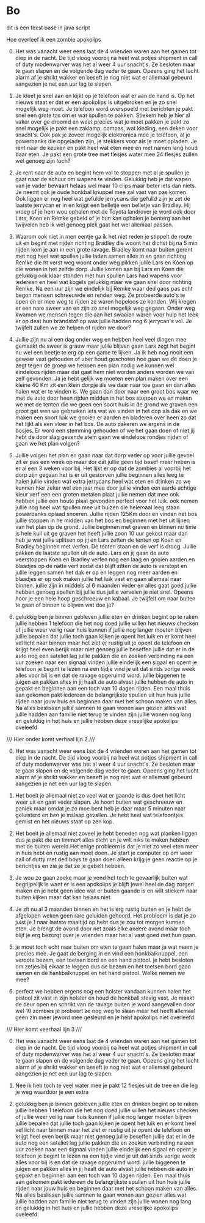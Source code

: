 # Bo
dit is een texst base in java script

Hoe overleef ik een zombie apokolips

0. Het was vanacht weer eens laat de 4 vrienden waren aan het gamen tot diep in de nacht.
De tijd vloog voorbij na heel wat potjes shipment in call of duty modenwarver was het al weer 4 uur snacht's.
Ze besloten maar te gaan slapen en de volgende dag veder te gaan.
Opeens ging het lucht alarm af je shrikt wakker en beseft je nog niet wat er allemaal gebeurd aangezien je net een uur lag te slapen.


1. Je kleet je snel aan en kijkt op je telefoon wat er aan de hand is. Op het nieuws staat er dat er een apokolips is uitgebroken en je zo snel mogelijk weg moet.
Je telefoon word overspoeld met berichten je pakt snel een grote tas om er wat spullen te pakken.
Stiekem heb je hier al vaker over ge droomd en weet precies wat je moet pakken je pakt zo snel mogelijk je pakt een zaklamp, compas, wat kleding, een deken voor snacht's.
Ook pak je zoveel mogelijk elektronica mee je telefoon, al je powerbanks die opgeladen zijn, je stekkers voor als je moet opladen.
Je rent naar de keuken en pakt heel wat eten mee en met namen lang houd baar eten. Je pakt een grote tree met flesjes water mee 24 flesjes zullen wel genoeg zijn toch?


2. Je rent naar de auto en begint hem vol te stoppen met al je spullen je gaat naar de schuur om wapens te vinden. Gelukkig heb je dat wapen van je vader bewaart helaas wel maar 10 clips maar beter iets dan niets.
Je neemt ook je oude honkbal knuppel mee zal vast van pas komen. Ook liggen er nog heel wat gefulde jerrycans die gefulld zijn je zet de laatste jerrycan er in en krijgt een belletje een belletje van Bradley.
Hij vroeg of je hem wou ophalen met de Toyota landrover je word ook door Lars, Koen en Remke gebeld of je hun kan ophalen je benterg aan het twijvelen heb ik wel genoeg plek gaat het wel allemaal passen.



3. Waarom ook niet in men eentje ga ik het niet reden je stippelt de route uit en begint met rijden richting Bradley die woont het dichst bij na 5 min rijden kom je aan in een grote ravage.
Bradley komt naar buiten gerent met nog heel wat spullen jullie laden samen alles in en gaan richting Remke die ht verst weg woont onder weg pikken jullie Lars en Koen op die wonen in het zelfde dorp.
Jullie komen aan bij Lars en Koen die gelukkig ook klaar stonden met hun spullen Lars had wapens voor iedereen en heel wat kogels gelukkig maar we gaan snel door richting Remke. Na een uur zijn we eindelijk bij Remke waar ded gaos pas echt begon mensen schreeuwde en renden weg. Ze probeerde auto's te open en er mee weg te rijden ze waren hopeloos ze konden.
Wij kregen er een nare sweer van en zijn zo snel mogelijk weg gegaan. Onder weg kwamen we mensen tegen die aan het swaaien waren voor hulp het leek er op deat hun brandstof op was jullie hadden nog 6 jerrycan's vol.  Je twijfelt zullen we ze helpen of rijden we door?


4. Jullie zijn nu al een dag onder weg en hebben heel veel dingen mee gemaakt de sweer is grauw maar jullie blijven gaan Lars zegt het begint nu wel een beetje te erg op een game te lijken. Ja ik heb nog nooit een geweer vast gehouden of uber houd geschoten hoe gaan we dit doen je zegt tegen de groep we hebben een plan nodig we kunnen wel eindeloos rijden maar dat gaat hem niet worden anders worden we van zelf gevonden. Ja je hebt gelijk we moeten een plan maken over een kleine 40 Km zit een klein dorpje als we daar naar toe gaan en dan alles halen wat er te vinden is. We gaan dan door naar een groot bos waar we met de auto door heen rijden midden in het bos stoppen we en maken we met de tenten die we geen een soort huis in de grond we graven een groot gat wen we gebruiken iets wat we vinden in het dop als dak en we maken een soort luik we gooien er aarden en bladeren over heen zo dat het lijkt als een vloer in het bos. De auto pakeren we ergens in de bosjes. Er word een stemming gehouden of we het gaan doen of niet jij hebt de door slag gevende stem gaan we eindeloos rondjes rijden of gaan we het plan volgen?


5. Jullie volgen het plan en gaan naar dat dorp veder op voor jullie gevoel zit er pas een week op maar dor dat jullie geen tijd besef meer heben is er al een 3 weken voor bij. Het lijkt er op dat de zombies al voorbij het dorp zijn gegaan het is er uit gestorven jullie beginnen alles leeg te halen jullie vinden wat extra jerrycans heel wat eten en drinken zo we kunnen hier zeker wel een jaar mee door jullie vinden een aarde achtige kleur verf een een groten metalen plaat jullie nemen dat mee ook hebben jullie een houte plaat gevonden perfect voor het luik. ook nemen jullie nog heel wat spullen mee uit huizen die helemaal leeg staan powerbanks oplaad snoeren. Jullie rijden 125Km door en vinden het bos jullie stoppen in he midden van het bos en beginnen met het uit lijnen  van het plan op de grond. Jullie beginnen  met graven en binnen no time is hele kuil uit ge graven het heeft jullie zoon 10 uur gekost maar dan heb je wat jullie splitsen op jij en Lars zetten de tenten op Koen en Bradley beginnen met verfen. De tenten staan en de verf is droog. Jullie pakken de laatste spullen uit de auto. Lars en jij gaan de auto veerstoppen Koen en Bradley verfen nog een laag en gooien aarden en blaadjes op de natte verf zodat dat blijft zitten de auto is verstopt en jullie leggen samen het dak er op en leggen nog meer aarden en blaadjes er op ook maken jullie het luik vast en gaan allemaal naar binnen. jullie zijn in middels al 6 maanden veder en alles gaat goed jullie hebben genoeg spellen bij jullie dus jullie vervelen je niet snel. Opeens hoor je een hele hoop geschreeuw en kabaal. Je twijfelt om naar buiten te gaan of binnen te blijven wat doe je?




6.   gelukkig ben je binnen gebleven jullie eten en drinken begint op te raken jullie hebben 1 telefoon die het nog doed jullie willen het nieuws checken of jullie weer veilig naar huis kunnen if jullie nog langer moeten blijven jullie bepalen dat jullie toch gaan kijken je opent het luik en er komt heel vel licht naar binnen maar het ziet er rustig uit je opent de telefoon en krijgt heel even berijk maar niet genoeg jullie beseffen jullie dat er in de auto nog een sateliet lag jullie pakken die en zoeken verbinding na een uur zoeken naar een signaal vinden jullie eindelijk een sigaal en opent je telefoon je begint te lezen na een tijdje vind je uit dat sinds vorige week alles voor bij is en dat de ravage opgeruimd word. jullie biggenen te juigen en pakken alles in jij haalt de auto alvast jullie hebben de auto in gepakt en beginnen aan een toch van 10 dagen rijden. Een maal thuis aan gekomen pakt iedereen de belangrijkste spullen uit hun huis jullie rijden naar jouw huis en beginnen daar met het schoon maken van alles. Na alles beslissen jullie samnen te gaan wonen aan gezien alles wat jullie hadden aan familie niet terug te vinden zijn jullie wonen nog lang en gelukkig in het huis en jullie hebben deze vreselijke apokolips oveleefd



/// Hier onder komt verhaal lijn 2.///



0. Het was vanacht weer eens laat de 4 vrienden waren aan het gamen tot diep in de nacht.
De tijd vloog voorbij na heel wat potjes shipment in call of duty modenwarver was het al weer 4 uur snacht's.
Ze besloten maar te gaan slapen en de volgende dag veder te gaan.
Opeens ging het lucht alarm af je shrikt wakker en beseft je nog niet wat er allemaal gebeurd aangezien je net een uur lag te slapen.

1. Het boeit je allemaal niet zo veel wat er gaande is dus doet het licht weer uit en gaat veder slapen. Je hoort buiten wat geschreeuw en paniek maar omdat je zo moe bent heb je daar maar 5 minuten naar geluisterd en ben je inslaap gevallen. Je hebt heel wat telefoontjes gemist en het nieuws staat op zen kop.


2. Het boeit je allemaal niet zoveel je hebt beneden nog wat planken liggen dus je pakt die en timmert alles dicht en je wilt niks te maken hebben met de buiten wereld.Het enige probleem is dat je niet zo veel eten meer in huis hebt en rustig aan moet doen. Je start je computer op om weer call of dutty met ded boys te gaan doen alleen krijg je geen reactie op je berichtjes en zie je dat ze je gebelt hebben.


3. Je wou ze gaan zoeke maar je vond het toch te gevaarlijk buiten wat begrijpelijk is want er is een apokolips je blijft jewel heel de dag zorgen maken en je hebt geen idee wat er buiten gaande is en wilt stiekem naar buiten kijken maar dat kan helaas niet.



4. Je zit nu al 3 maanden binnen en het is erg rustig buiten en je hebt de afgelopen weken geen rare geluiden gehoord. Het probleem is dat je zo juist je 1 naar laatste maaltijd op hebt dus je zou tot morgen kunnen eten. Je brengt de avond door net zoals elke andere avond maar toch blijf je erg bezorgt over je vrienden maar het al vast goed met hun gaan.


5. je moet toch echt naar buiten om eten te gaan halen maar ja wat neem je precies mee. Je gaat de berging in en vind een honkbalknuppel, een veroote bezem, een toetsen bord en een hand pistool. je hebt besloten om zetjes bij elkaar te leggen dus de bezem en het toetsen bord gaan samen en de hankbalknuppel en het hand pistool. Welke nemen we mee?

 6. perfect we hebben ergens nog een holster vandaan kunnen halen het pistool zit vast in zijn holster en houd de honkball stevig vast. Je maakt de deur open en schrikt van de ravage buiten je word aangevallen door wel 10 zombies je probeert ze nog weg te slaan maar het heeft allemaal geen zin meer jeword mee gesleurd en je hebt apokolips niet overleefd.



/// Hier komt veerhaal lijn 3 ///


0. Het was vanacht weer eens laat de 4 vrienden waren aan het gamen tot diep in de nacht.
De tijd vloog voorbij na heel wat potjes shipment in call of duty modenwarver was het al weer 4 uur snacht's.
Ze besloten maar te gaan slapen en de volgende dag veder te gaan.
Opeens ging het lucht alarm af je shrikt wakker en beseft je nog niet wat er allemaal gebeurd aangezien je net een uur lag te slapen.


1. Nee ik heb toch te veel water mee je pakt 12 flesjes uit de tree en die leg je weg waardoor je een extra




6. gelukkig ben je binnen gebleven jullie eten en drinken begint op te raken jullie hebben 1 telefoon die het nog doed jullie willen het nieuws checken of jullie weer veilig naar huis kunnen if jullie nog langer moeten blijven jullie bepalen dat jullie toch gaan kijken je opent het luik en er komt heel vel licht naar binnen maar het ziet er rustig uit je opent de telefoon en krijgt heel even berijk maar niet genoeg jullie beseffen jullie dat er in de auto nog een sateliet lag jullie pakken die en zoeken verbinding na een uur zoeken naar een signaal vinden jullie eindelijk een sigaal en opent je telefoon je begint te lezen na een tijdje vind je uit dat sinds vorige week alles voor bij is en dat de ravage opgeruimd word. jullie biggenen te juigen en pakken alles in jij haalt de auto alvast jullie hebben de auto in gepakt en beginnen aan een toch van 10 dagen rijden. Een maal thuis aan gekomen pakt iedereen de belangrijkste spullen uit hun huis jullie rijden naar jouw huis en beginnen daar met het schoon maken van alles. Na alles beslissen jullie samnen te gaan wonen aan gezien alles wat jullie hadden aan familie niet terug te vinden zijn jullie wonen nog lang en gelukkig in het huis en jullie hebben deze vreselijke apokolips oveleefd.
